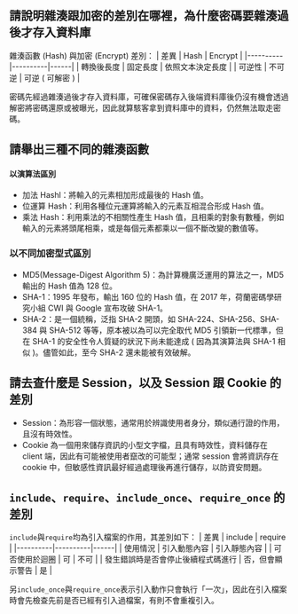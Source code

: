 ﻿## 請說明雜湊跟加密的差別在哪裡，為什麼密碼要雜湊過後才存入資料庫
雜湊函數 (Hash) 與加密 (Encrypt) 差別：
| 差異 | Hash | Encrypt |
|----------|----------|------|
|  轉換後長度  |    固定長度   |   依照文本決定長度     |
|  可逆性  |    不可逆      | 可逆 ( 可解密 )    |

密碼先經過雜湊過後才存入資料庫，可確保密碼存入後端資料庫後仍沒有機會透過解密將密碼還原或被曝光，因此就算駭客拿到資料庫中的資料，仍然無法取走密碼。


## 請舉出三種不同的雜湊函數
#### 以演算法區別
   *  加法 Hashl：將輸入的元素相加形成最後的 Hash 值。
   *  位運算 Hash：利用各種位元運算將輸入的元素互相混合形成 Hash 值。
   *  乘法 Hash：利用乘法的不相關性產生 Hash 值，且相乘的對象有數種，例如輸入的元素將頭尾相乘，或是每個元素都乘以一個不斷改變的數值等。

### 以不同加密型式區別
   *  MD5(Message-Digest Algorithm 5)：為計算機廣泛運用的算法之一，MD5 輸出的 Hash 值為 128 位。
   *  SHA-1：1995 年發布，輸出 160 位的 Hash 值，在 2017 年，荷蘭密碼學研究小組 CWI 與 Google 宣布攻破 SHA-1。
   *  SHA-2：是一個統稱，泛指 SHA-2 開頭，如 SHA-224、SHA-256、SHA-384 與 SHA-512 等等，原本被以為可以完全取代 MD5 引領新一代標準，但在 SHA-1 的安全性令人質疑的狀況下尚未能達成 ( 因為其演算法與 SHA-1 相似 )。儘管如此，至今 SHA-2 還未能被有效破解。



## 請去查什麼是 Session，以及 Session 跟 Cookie 的差別
   *  Session：為形容一個狀態，通常用於辨識使用者身分，類似通行證的作用，且沒有時效性。
   *  Cookie 為一個用來儲存資訊的小型文字檔，且具有時效性，資料儲存在 client 端，因此有可能被使用者竄改的可能型；通常 session 會將資訊存在 cookie 中，但敏感性資訊最好經過處理後再進行儲存，以防資安問題。


##  `include`、`require`、`include_once`、`require_once` 的差別

```include```與```require```均為引入檔案的作用，其差別如下：
| 差異 | include | require |
|----------|----------|------|
|  使用情況  |    引入動態內容   |   引入靜態內容     |
|  可否使用於迴圈  |    可      |   不可   |
|  發生錯誤時是否會停止後續程式碼進行  |    否，但會顯示警告    |   是   |

另```include_once```與```require_once```表示引入動作只會執行「一次」，因此在引入檔案時會先檢查先前是否已經有引入過檔案，有則不會重複引入。